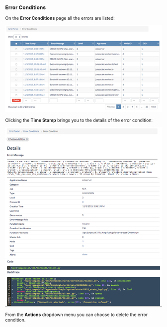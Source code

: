 ### Error Conditions

On the **Error Conditions** page all the errors are listed:

![[]](ErrorConditions.png)

Clicking the **Time Stamp** brings you to the details of the error condition:

![[]](ErrorConditionDetails.png)
![[]](CodeTraceBack.png)

From the **Actions** dropdown menu you can choose to delete the error condition.
